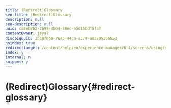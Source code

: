 ```yaml
---
title: (Redirect)Glossary
seo-title: (Redirect)Glossary
description: null
seo-description: null
uuid: ca2e07b2-2b99-4b64-88ec-e5d15bdf5fa7
contentOwner: jsyal
discoiquuid: 3b18f0b8-76a5-44ca-a374-a0270525ab52
noindex: true
redirecttarget: /content/help/en/experience-manager/6-4/screens/using/screens-glossary
index: y
internal: n
snippet: y
---
```


# (Redirect)Glossary{#redirect-glossary}

